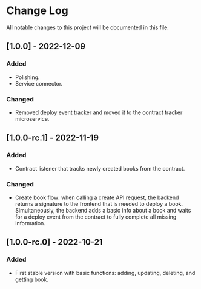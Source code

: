 # Change Log

All notable changes to this project will be documented in this file.

## [1.0.0] - 2022-12-09
 
### Added
- Polishing.
- Service connector.

### Changed
- Removed deploy event tracker and moved it to the contract tracker microservice. 

## [1.0.0-rc.1] - 2022-11-19 

### Added
- Contract listener that tracks newly created books from the contract.

### Changed
- Create book flow: when calling a create API request, the backend returns a signature to the frontend that is needed to deploy a book. Simultaneously, the backend adds a basic info about a book and waits for a deploy event from the contract to fully complete all missing information.   


## [1.0.0-rc.0] - 2022-10-21 

### Added
- First stable version with basic functions: adding, updating, deleting, and getting book. 

